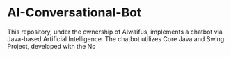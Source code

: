 # AI-Conversational-Bot
This repository, under the ownership of AIwaifus, implements a chatbot via Java-based Artificial Intelligence. The chatbot utilizes Core Java and Swing Project, developed with the No